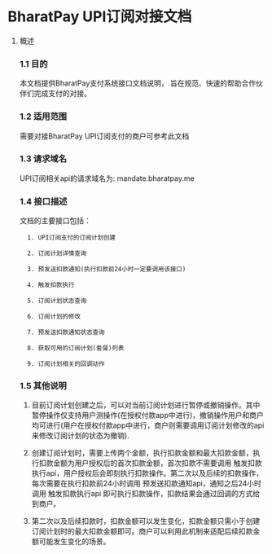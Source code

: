 # BharatPay UPI订阅对接文档

1. 概述

   ### 1.1 目的
      本文档提供BharatPay支付系统接口文档说明， 旨在规范、快速的帮助合作伙伴们完成支付的对接。

   ### 1.2 适用范围
      需要对接BharatPay UPI订阅支付的商户可参考此文档

   ### 1.3 请求域名
      UPI订阅相关api的请求域名为: mandate.bharatpay.me

   ### 1.4 接口描述

      文档的主要接口包括：

         1. UPI订阅支付的订阅计划创建

         2. 订阅计划详情查询

         3. 预发送扣款通知(执行扣款前24小时一定要调用该接口)
   
         4. 触发扣款执行
   
         5. 订阅计划状态查询

         6. 订阅计划的修改

         7. 预发送扣款通知状态查询

         8. 获取可用的订阅计划(套餐)列表

         9. 订阅计划相关的回调动作

   ### 1.5 其他说明
   1. 目前订阅计划创建之后，可以对当前订阅计划进行暂停或撤销操作。其中暂停操作仅支持用户测操作(在授权付款app中进行)，撤销操作用户和商户均可进行(用户在授权付款app中进行，商户则需要调用订阅计划修改的api来修改订阅计划的状态为撤销).

   2. 创建订阅计划时，需要上传两个金额，执行扣款金额和最大扣款金额，执行扣款金额为用户授权后的首次扣款金额，首次扣款不需要调用 触发扣款执行api，用户授权后会即刻执行扣款操作。第二次以及后续的扣款操作，每次需要在执行扣款前24小时调用 预发送扣款通知api，通知之后24小时调用 触发扣款执行api 即可执行扣款操作，扣款结果会通过回调的方式给到商户。

   3. 第二次以及后续扣款时，扣款金额可以发生变化，扣款金额只需小于创建订阅计划时的最大扣款金额即可。商户可以利用此机制来适配后续扣款金额可能发生变化的场景。
